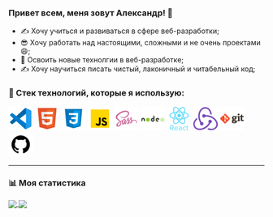### Привет всем, меня зовут Александр! &#128075;
+ &#9997; Хочу учиться и развиваться в сфере веб-разработки;
+ &#128526; Хочу работать над настоящими, сложными и не очень проектами &#128516;;
+ &#128225; Освоить новые технолгии в веб-разработке;
+ &#9997; Хочу научиться писать чистый, лаконичный и читабельный код;

### &#128296; Стек технологий, которые я использую:<br/>
![VSCODE](/ico/vscode.png "VSCODE") 
![HTML5](/ico/html.png "HTML5") 
![CSS3](/ico/css.png "CSS3")
![JS](/ico/JS.png "JavaScript")
![SASS](/ico/sass.png "SASS")
![NODEJS](/ico/node.png "NODE.JS") 
![REACT](/ico/react.png "REACT.JS")
![REDUX](/ico/redux.png "REDUX") 
![GIT](/ico/git.png "GIT") 
![GITHUB](/ico/github.png "GIT") 
<hr />

### &#128202; Моя статистика

<a href="https://github.com/anuraghazra/github-readme-stats">
  <img align="center" src="https://github-readme-stats.vercel.app/api?username=ivalexandr&show_icons=true&theme=radical" />
</a>
<a href="https://github.com/anuraghazra/github-readme-stats">
  <img align="center" src="https://github-readme-stats.vercel.app/api/top-langs?username=ivalexandr&show_icons=true&theme=radical" />
</a>
